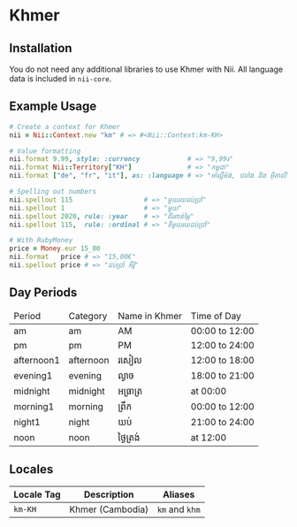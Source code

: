<!-- This file has been generated. Source: src/docs/languages/_template.md.erb -->

# Khmer

## Installation

You do not need any additional libraries to use Khmer with Nii.
All language data is included in `nii-core`.

## Example Usage

``` ruby
# Create a context for Khmer
nii = Nii::Context.new "km" # => #<Nii::Context:km-KH>

# Value formatting
nii.format 9.99, style: :currency            # => "9,99៛"
nii.format Nii::Territory["KH"]              # => "កម្ពុជា"
nii.format ["de", "fr", "it"], as: :language # => "អាល្លឺម៉ង់, បារាំង និង អ៊ីតាលី"

# Spelling out numbers
nii.spellout 115                  # => "មួយ​រយ​ដប់​ប្រាំ"
nii.spellout 1                    # => "មួយ"
nii.spellout 2020, rule: :year    # => "ពីរ​ពាន់​ម្ភៃ"
nii.spellout 115,  rule: :ordinal # => "ទីមួយ​រយ​ដប់​ប្រាំ"

# With RubyMoney
price = Money.eur 15_00
nii.format   price # => "15,00€"
nii.spellout price # => "ដប់​ប្រាំ អឺរ៉ូ"
```

## Day Periods


<table>
  <thead>
    <tr>
      <td>Period</td>
      <td>Category</td>
      <td>Name in Khmer</td>
      <td>Time of Day</td>
    </tr>
  </thead>
  <tbody>
    <tr>
      <td>am</td>
      <td>am</td>
      <td>AM</td>
      <td>00:00 to 12:00</td>
    </tr>
    <tr>
      <td>pm</td>
      <td>pm</td>
      <td>PM</td>
      <td>12:00 to 24:00</td>
    </tr>
    <tr>
      <td>afternoon1</td>
      <td>afternoon</td>
      <td>រសៀល</td>
      <td>12:00 to 18:00</td>
    </tr>
    <tr>
      <td>evening1</td>
      <td>evening</td>
      <td>ល្ងាច</td>
      <td>18:00 to 21:00</td>
    </tr>
    <tr>
      <td>midnight</td>
      <td>midnight</td>
      <td>អធ្រាត្រ</td>
      <td>at 00:00</td>
    </tr>
    <tr>
      <td>morning1</td>
      <td>morning</td>
      <td>ព្រឹក</td>
      <td>00:00 to 12:00</td>
    </tr>
    <tr>
      <td>night1</td>
      <td>night</td>
      <td>យប់</td>
      <td>21:00 to 24:00</td>
    </tr>
    <tr>
      <td>noon</td>
      <td>noon</td>
      <td>ថ្ងៃ​ត្រង់</td>
      <td>at 12:00</td>
    </tr>
  </tbody>
</table>



## Locales

<table>
  <thead>
    <tr>
      <th>Locale Tag</th>
      <th>Description</th>
      <th>Aliases</th>
    </tr>
  </thead>
  <tbody>
    <tr>
      <td><code>km-KH</code></td>
      <td>Khmer (Cambodia)</td>
      <td><code>km</code> and <code>khm</code></td>
    </tr>
  </tbody>
</table>


